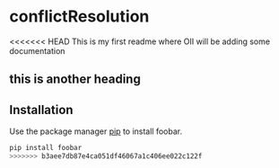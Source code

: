 # conflictResolution

<<<<<<< HEAD
This is my first readme where OII will be adding some documentation
## this is another heading
## Installation

Use the package manager [pip](https://pip.pypa.io/en/stable/) to install foobar.

```bash
pip install foobar
>>>>>>> b3aee7db87e4ca051df46067a1c406ee022c122f
